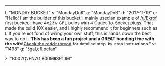 ---
t: "MONDAY BUCKET"
s: "MondayDnB"
a: "MondayDnB"
d: "2017-11-19"
c: "Hello! I am the builder of this bucket! I mainly used an example of <a href='/u/ekrof'>/u/Ekrof</a> first bucket. I have 4x23w CFL bulbs with 4 Outlet-To-Socket plugs. That made the build 10X easier, and I highly recommend it for beginners such as I. If you're not fond of wiring your own stuff, this is hands down the best way to do it. <strong>This has been a fun project and a GREAT bonding time with the wife!</strong><a href='https://www.reddit.com/r/SpaceBuckets/comments/6gogh9/i_joined_the_team/'>Check the reddit thread</a> for detailed step-by-step instructions."
v: "1498"
g: "5gal,cfl,pcfan"

z: "B002QVFN7G,B00M6SR1JM"
